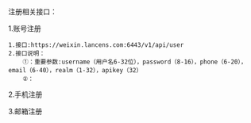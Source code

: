 注册相关接口：

1.账号注册

```
1.接口:https://weixin.lancens.com:6443/v1/api/user
2.接口说明：
    ①：重要参数:username（用户名6-32位），password（8-16），phone（6-20），email（6-40），realm（1-32），apikey（32）
    ②：
```

2.手机注册

3.邮箱注册

